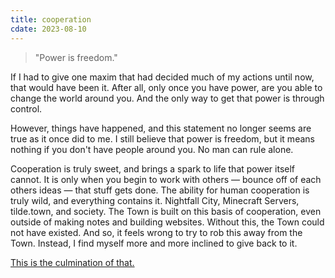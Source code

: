 ```yaml
---
title: cooperation
cdate: 2023-08-10
---
```


> "Power is freedom."

If I had to give one maxim that had decided much of my actions until now, that would have been it. After all, only once you have power, are you able to change the world around you. And the only way to get that power is through control.

However, things have happened, and this statement no longer seems are true as it once did to me. I still believe that power is freedom, but it means nothing if you don't have people around you. No man can rule alone.

Cooperation is truly sweet, and brings a spark to life that power itself cannot. It is only when you begin to work with others — bounce off of each others ideas — that stuff gets done. The ability for human cooperation is truly wild, and everything contains it. Nightfall City, Minecraft Servers, tilde.town, and society. The Town is built on this basis of cooperation, even outside of making notes and building websites. Without this, the Town could not have existed. And so, it feels wrong to try to rob this away from the Town. Instead, I find myself more and more inclined to give back to it.

[This is the culmination of that.](/notes/town-election-4)
